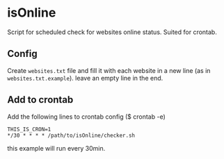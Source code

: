 isOnline
========

Script for scheduled check for websites online status. Suited for crontab.

## Config
Create ```websites.txt``` file and fill it with each website in a new line (as in ```websites.txt.example```). leave an empty line in the end.

## Add to crontab
Add the following lines to crontab config ($ crontab -e) 

```
THIS_IS_CRON=1
*/30 * * * * /path/to/isOnline/checker.sh
```

this example will run every 30min.